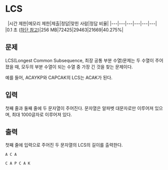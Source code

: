# LCS
  
|시간 제한|메모리 제한|제출|정답|맞힌 사람|정답 비율|
|---|---|---|---|---|---|
|0.1 초 ([하단 참고](https://www.acmicpc.net/problem/9251#))|256 MB|72425|29463|21669|40.275%|

## 문제

LCS(Longest Common Subsequence, 최장 공통 부분 수열)문제는 두 수열이 주어졌을 때, 모두의 부분 수열이 되는 수열 중 가장 긴 것을 찾는 문제이다.

예를 들어, ACAYKP와 CAPCAK의 LCS는 ACAK가 된다.

## 입력

첫째 줄과 둘째 줄에 두 문자열이 주어진다. 문자열은 알파벳 대문자로만 이루어져 있으며, 최대 1000글자로 이루어져 있다.

## 출력

첫째 줄에 입력으로 주어진 두 문자열의 LCS의 길이를 출력한다.

```
A C A 

C A P C A K

```